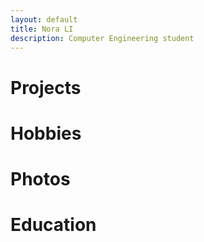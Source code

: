 ```yaml
---
layout: default
title: Nora LI
description: Computer Engineering student
---
```


# Projects

# Hobbies

# Photos

# Education
